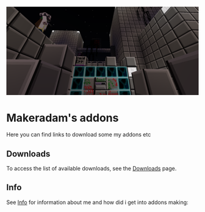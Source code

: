 ![null](images/Screenshot_20250626-162345.png)
# Makeradam's addons
Here you can find links to download some my addons etc

## Downloads

To access the list of available downloads, see the [Downloads](Downloads.md) page.

## Info

See [Info](Info.md) for information about me and how did i get into addons making:
